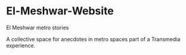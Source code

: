 # El-Meshwar-Website
El Meshwar metro stories

A collective space for anecdotes in metro spaces part of a Transmedia experience.
